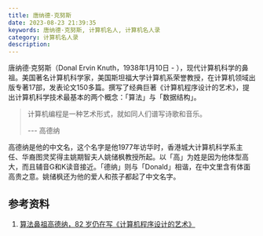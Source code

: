 ```yaml
---
title: 唐纳德·克努斯
date: 2023-08-23 21:39:35
keywords: 唐纳德·克努斯, 计算机名人, 计算机名人录
category: 计算机名人录
description: 
---
```


唐纳德·克努斯（Donal Ervin Knuth，1938年1月10日 - ），现代计算机科学的鼻祖。美国著名计算机科学家，美国斯坦福大学计算机系荣誉教授，在计算机领域出版专著17部，发表论文150多篇。撰写了经典巨著《计算机程序设计的艺术》，提出计算机科学技术最基本的两个概念：「算法」与「数据结构」。

> 计算机编程是一种艺术形式，就如同人们谱写诗歌和音乐。
>
> --- 高德纳

高德纳是他的中文名，这个名字是他1977年访华时，香港城大计算机科学系主任、华裔图灵奖得主姚期智夫人姚储枫教授所起。以「高」为姓是因为他体型高大，而且辅音G和K读音接近。「德纳」则与「Donald」相谐，在中文里含有体面高贵之意。姚储枫还为他的爱人和孩子都起了中文名字。



## 参考资料

1. [算法鼻祖高德纳，82 岁仍在写《计算机程序设计的艺术》](https://baijiahao.baidu.com/s?id=1669654209014638318&wfr=spider&for=pc)

